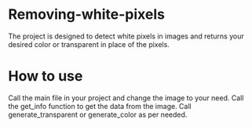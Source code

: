 # Removing-white-pixels
The project is designed to detect white pixels in images and returns your desired color or transparent in place of the pixels.

# How to use
Call the main file in your project and change the image to your need.
Call the get_info function to get the data from the image.
Call generate_transparent or generate_color as per needed.
